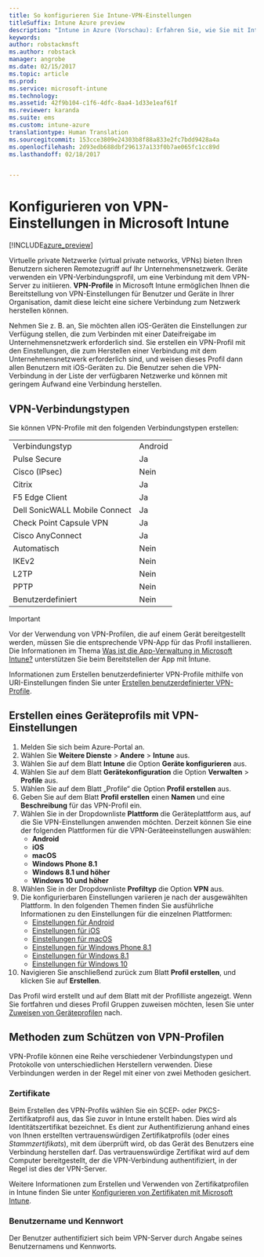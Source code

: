 ```yaml
---
title: So konfigurieren Sie Intune-VPN-Einstellungen
titleSuffix: Intune Azure preview
description: "Intune in Azure (Vorschau): Erfahren Sie, wie Sie mit Intune VPN-Einstellungen auf Geräten, die Sie verwalten, konfigurieren."
keywords: 
author: robstackmsft
ms.author: robstack
manager: angrobe
ms.date: 02/15/2017
ms.topic: article
ms.prod: 
ms.service: microsoft-intune
ms.technology: 
ms.assetid: 42f9b104-c1f6-4dfc-8aa4-1d33e1eaf61f
ms.reviewer: karanda
ms.suite: ems
ms.custom: intune-azure
translationtype: Human Translation
ms.sourcegitcommit: 153cce3809e24303b8f88a833e2fc7bdd9428a4a
ms.openlocfilehash: 2d93edb688dbf296137a133f0b7ae065fc1cc89d
ms.lasthandoff: 02/18/2017


---
```


# <a name="how-to-configure-vpn-settings-in-microsoft-intune"></a>Konfigurieren von VPN-Einstellungen in Microsoft Intune

[!INCLUDE[azure_preview](../includes/azure_preview.md)]

Virtuelle private Netzwerke (virtual private networks, VPNs) bieten Ihren Benutzern sicheren Remotezugriff auf Ihr Unternehmensnetzwerk. Geräte verwenden ein VPN-Verbindungsprofil, um eine Verbindung mit dem VPN-Server zu initiieren. **VPN-Profile** in Microsoft Intune ermöglichen Ihnen die Bereitstellung von VPN-Einstellungen für Benutzer und Geräte in Ihrer Organisation, damit diese leicht eine sichere Verbindung zum Netzwerk herstellen können.

Nehmen Sie z. B. an, Sie möchten allen iOS-Geräten die Einstellungen zur Verfügung stellen, die zum Verbinden mit einer Dateifreigabe im Unternehmensnetzwerk erforderlich sind. Sie erstellen ein VPN-Profil mit den Einstellungen, die zum Herstellen einer Verbindung mit dem Unternehmensnetzwerk erforderlich sind, und weisen dieses Profil dann allen Benutzern mit iOS-Geräten zu. Die Benutzer sehen die VPN-Verbindung in der Liste der verfügbaren Netzwerke und können mit geringem Aufwand eine Verbindung herstellen.

## <a name="vpn-connection-types"></a>VPN-Verbindungstypen

Sie können VPN-Profile mit den folgenden Verbindungstypen erstellen:

|||
|-|-|
|Verbindungstyp|Android|iOS|macOS|Windows Phone 8.1|Windows 8.1|Windows 10|
|Pulse Secure|Ja|Ja|Ja|Ja|Ja|Ja|
|Cisco (IPsec)|Nein|Ja|Nein|Nein|Nein|Nein|
|Citrix|Ja|Ja|Nein|Nein|Nein|Nein|
|F5 Edge Client|Ja|Ja|Ja|Ja|Ja|Ja|
|Dell SonicWALL Mobile Connect|Ja|Ja|Ja|Ja|Ja|Ja|
|Check Point Capsule VPN|Ja|Ja|Ja|Ja|Ja|Ja|
|Cisco AnyConnect|Ja|Ja|Ja|Nein|Nein|Nein|
|Automatisch|Nein|Nein|Nein|Nein|Nein|Ja|
|IKEv2|Nein|Nein|Nein|Nein|Nein|Ja|
|L2TP|Nein|Nein|Nein|Nein|Nein|Ja|
|PPTP|Nein|Nein|Nein|Nein|Nein|Ja|
|Benutzerdefiniert|Nein|Ja|Ja|Nein|Nein|Nein|


> [!IMPORTANT]
> Vor der Verwendung von VPN-Profilen, die auf einem Gerät bereitgestellt werden, müssen Sie die entsprechende VPN-App für das Profil installieren. Die Informationen im Thema [Was ist die App-Verwaltung in Microsoft Intune?](/intune-azure/manage-apps/what-is-app-management) unterstützen Sie beim Bereitstellen der App mit Intune.  

Informationen zum Erstellen benutzerdefinierter VPN-Profile mithilfe von URI-Einstellungen finden Sie unter [Erstellen benutzerdefinierter VPN-Profile](create-custom-vpn-profiles.md).     

## <a name="create-a-device-profile-containing-vpn-settings"></a>Erstellen eines Geräteprofils mit VPN-Einstellungen

1. Melden Sie sich beim Azure-Portal an.
2. Wählen Sie **Weitere Dienste** > **Andere** > **Intune** aus.
3. Wählen Sie auf dem Blatt **Intune** die Option **Geräte konfigurieren** aus.
2. Wählen Sie auf dem Blatt **Gerätekonfiguration** die Option **Verwalten** > **Profile** aus.
3. Wählen Sie auf dem Blatt „Profile“ die Option **Profil erstellen** aus.
4. Geben Sie auf dem Blatt **Profil erstellen** einen **Namen** und eine **Beschreibung** für das VPN-Profil ein.
5. Wählen Sie in der Dropdownliste **Plattform** die Geräteplattform aus, auf die Sie VPN-Einstellungen anwenden möchten. Derzeit können Sie eine der folgenden Plattformen für die VPN-Geräteeinstellungen auswählen:
    - **Android**
    - **iOS**
    - **macOS**
    - **Windows Phone 8.1**
    - **Windows 8.1 und höher**
    - **Windows 10 und höher**
6. Wählen Sie in der Dropdownliste **Profiltyp** die Option **VPN** aus.
7. Die konfigurierbaren Einstellungen variieren je nach der ausgewählten Plattform. In den folgenden Themen finden Sie ausführliche Informationen zu den Einstellungen für die einzelnen Plattformen:
    - [Einstellungen für Android](vpn-for-android.md)
    - [Einstellungen für iOS](vpn-for-ios.md)
    - [Einstellungen für macOS](vpn-for-macos.md)
    - [Einstellungen für Windows Phone 8.1](vpn-for-windows-phone-8-1.md)
    - [Einstellungen für Windows 8.1](vpn-for-windows-8-1.md)
    - [Einstellungen für Windows 10](vpn-for-windows-10.md)
8. Navigieren Sie anschließend zurück zum Blatt **Profil erstellen**, und klicken Sie auf **Erstellen**.

Das Profil wird erstellt und auf dem Blatt mit der Profilliste angezeigt.
Wenn Sie fortfahren und dieses Profil Gruppen zuweisen möchten, lesen Sie unter [Zuweisen von Geräteprofilen](how-to-assign-device-profiles.md) nach.


## <a name="methods-of-securing-vpn-profiles"></a>Methoden zum Schützen von VPN-Profilen

VPN-Profile können eine Reihe verschiedener Verbindungstypen und Protokolle von unterschiedlichen Herstellern verwenden. Diese Verbindungen werden in der Regel mit einer von zwei Methoden gesichert.

### <a name="certificates"></a>Zertifikate

Beim Erstellen des VPN-Profils wählen Sie ein SCEP- oder PKCS-Zertifikatprofil aus, das Sie zuvor in Intune erstellt haben. Dies wird als Identitätszertifikat bezeichnet. Es dient zur Authentifizierung anhand eines von Ihnen erstellten vertrauenswürdigen Zertifikatprofils (oder eines *Stammzertifikats*), mit dem überprüft wird, ob das Gerät des Benutzers eine Verbindung herstellen darf. Das vertrauenswürdige Zertifikat wird auf dem Computer bereitgestellt, der die VPN-Verbindung authentifiziert, in der Regel ist dies der VPN-Server.

Weitere Informationen zum Erstellen und Verwenden von Zertifikatprofilen in Intune finden Sie unter [Konfigurieren von Zertifikaten mit Microsoft Intune](how-to-configure-certificates.md).

### <a name="user-name-and-password"></a>Benutzername und Kennwort

Der Benutzer authentifiziert sich beim VPN-Server durch Angabe seines Benutzernamens und Kennworts.

